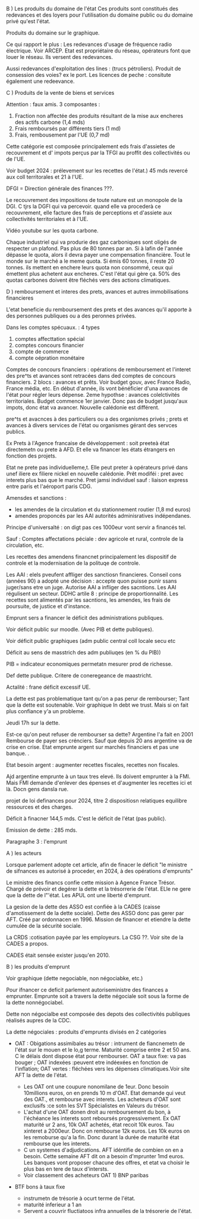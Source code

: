 B ) Les produits du domaine de l'état
Ces produits sont constitués des redevances et des loyers pour l'utilisation du domaine public ou du domaine privé qu'est l'état. 

Produits du domaine sur le graphique.

Ce qui rapport le plus : Les redevances d'usage de fréquence radio électrique. Voir ARCEP. Etat est propriétaire du réseau, opérateurs font que louer le réseau. Ils versent des redevances.

Aussi redevances d'exploitation des lines : (trucs pétroliers). Produit de consession des voies? ex le port.  Les licences de peche : consitute également une redeevance. 

C ) Produits de la vente de biens et services

Attention : faux amis. 3 composantes :
1. Fraction non affectée des produits résultant de la mise aux encheres des actifs carbone (1,4 mds)
2. Frais remboursés par différents tiers (1 md)
3. Frais, rembousement par l'UE (0,7 md)

Cette catégorie est composée principalement eds frais d'assietes de recouvrement et d' impots perçus par la TFGI au proffit des collectivités ou de l'UE. 

Voir budget 2024 : prélevement sur les recettes de l'état.)  45 mds revercé aux coll territorales et 21 à l'UE. 

DFGI = Direction générale des finances ???.

Le recouvrement des impositions de toute nature est un monopole de la DGI.  C tjrs la DGFI qui va percevoir. quand elle va procederà ce recouvrement, elle facture des frais de perceptions et d'assiete aux collectivités territoriales et à l'UE. 

Vidéo youtube sur les quota carbone. 

Chaque industriel qui va produrie des gaz carboniques sont oligés de respecter un plafond. Pas plus de 80 tonnes par an. Si à lafin de l'année dépasse le quota, alors il devra payer une compensation financière. Tout le monde sur le marché a le meme quota. Si émis 60 tonnes, il reste 20 tonnes. ils mettent en enchere leurs quota non consommé, ceux qui émettent plus achetent aux encheres. C'est l'état qui gère ça. 50% des quotas carbones doivent être fléchés vers des actions climatiques. 

D ) remboursement et interes des prets, avances et autres immobilisations financieres

L'etat beneficie du remboursement des prets et des avances qu'il apporte à des personnes publiques ou a des peronnes privées. 

Dans les comptes spécuaux. : 4 types
1. comptes affecttation spécial
2. comptes concours financier
3. compte de commerce
4. compte oépration monétaire

Comptes de concours financiers : opérations de remboursement et l'interet des pre^ts et avances sont retracées dans ded comptes de concours financiers.  2 blocs : avances et prêts. Voir budget gouv, avec France Radio, France média, etc. En début d'année, ils vont bénéficier d'una avances de l'état pour régler leurs dépense. 2eme hypothse : avances colelctivités territoriales. Budget commence 1er janvier. Donc pas de budget jusqu'aux impots, donc état va avancer. Nouvelle calédonie est différent.

pre^ts et avacnces à des particuliers ou a des organismes privés ; prets et avances à divers services de l'état ou organismes gérant des servces publics. 

Ex Prets à l'Agence francaise de développement : soit preeteà état directemetn ou prete à AFD. Et elle va financer les états étrangers en fonction des projets. 

Etat ne prete pas individuelleme,t. Elle peut preter à opérateurs privé dans unef iliere ex filiere nickel en nouvelle calédonie. Prêt modiféi : pret avec interets plus bas que le marché. Pret jamsi individuel sauf : liaison express entre paris et l'aéroport paris CDG. 

Amensdes et sanctions :
- les amendes de la circulation et du stationnement routier (1,8 md euros)
- amendes proponcés par les AAI autorités adminisratives indépendanes. 

Principe d'universalté : on digt pas ces 1000eur vont servir a financés tel. 

Sauf : 
Comptes affectations péciale : dev agricole et rural, controle de la circulation, etc.

Les recettes des amendens financnet principalement les dispositif de controle et la modernisation de la polituqe de controle. 

Les AAI : elels pveufent affliger des sanctiosn financieres. Conseil cons (années 90) a adopté une décision : accepte quon puisse punir ssans juger/sans etre un juge. Autorise AAI a infliger des sacntions.  Les AAI régulisent un secteur. DDHC artile 8 : principe de proportionnalité. Les recettes sont alimentés par les sacntions, les amendes, les frais de poursuite, de justice et d'instance. 

Emprunt sers a financer le déficit des administrations publiques. 

Voir déficit public sur moodle. (Avec PIB et dette publiques).

Voir déficit public graphiques (adm public central coll locale secu etc

Déficit au sens de masstrich des adm publiuqes (en % du PIB))

PIB = indicateur economiques permetatn mesurer prod de richesse. 

Def dette publique. 
Critere de coneregeance de maastricht. 

Actalité : frane déficit excessif UE. 

La dette est pas problematique tant qu'on a pas perur de rembourser; Tant que la dette est soutenable. Voir graphique In debt we trust. Mais si on fait plus confiance y'a un probleme. 

Jeudi 17h sur la dette.

Est-ce qu'on peut refuser de rembourser sa dette? Argentine l'a fait en 2001 Rembourse de payer ses crénciers. Sauf que depuis 20 ans argentine va de crise en crise. Etat emprunte argent sur marchés financiers et pas une banque. .

Etat besoin argent : augmenter recettes fiscales, recettes non fiscales. 

Ajd argentine emprunte à un taux tres elevé. Ils doivent emprunter à la FMI. Mais FMI demande d'enlever des épenses et d'augmenter les recettes ici et là. Docn gens dansla rue. 

projet de loi definances pour 2024, titre 2 dispositiosn relatiques equilibre ressources et des charges. 

Déficit à finacner 144,5 mds. C'est le déficit de l'état (pas public). 




Emission de dette : 285 mds. 

Paragraphe 3 : l'emprunt

A ) les acteurs

Lorsque parlement adopte cet article, afin de finacer le déficit "le ministre de sifnances es autorisé à proceder, en 2024,  à des opérations d'emprunts"

Le ministre des financs confie cette mission à Agence France Trésor. Chargé de prévoir et degérer la dette et la trésorrerie de l'état.  ELle ne gere que la dette de l"'état. Les APUL ont une liberté d'emprunt. 

La gesion de la dette des ASSO est confiée à la CADES (caisse d'amotissement de la dette sociale). Dette des ASSO donc pas gerer par AFT. Créé par ordonnacen en 1996. Mission de financer et etiendre la dette cumulée de la sécurité sociale. 

La CRDS :cotisation payée par les employeurs. La CSG ??. Voir site de la CADES a propos. 

CADES était sensée exister jusqu'en 2010. 

B ) les produits d'emprunt

Voir graphique (dette negociable, non négociabke, etc.)

Pour ifnancer ce deficit parlement autoriseministre des finances a emprunter. Emprunte soit a travers la dette négociale soit sous la forme de la dette nonnégociabel. 

Dette non négocialbe est composée des depots des collectivités publiques réalisés aupres de la CDC. 

La dette négociales : produits d'emprunts divisés en 2 catégories
- OAT : Obigations assimibales au trésor : intrument de fiancnemetn de l'état sur le mouen et le lo,g terme. Maturité comprise entre 2 et 50 ans. C le délais dont dispose état pour rembourser. OAT a taux fixe: va pas bouger ; OAT indexées :peuvent etre indéexées en fonction de l'inflation; OAT vertes : fléchées vers les dépenses climatiques.Voir site AFT la dette de l'état. 
	- Les OAT ont une coupure nonomilane de 1eur. Donc besoin 10millions euros, on en prends 10 m d'OAT. Etat demande qui veut des OAT., et rembourse avec interets.  Les acheteurs d'OAT sont exclusifs :ce sotn les SVT Spécialistes en Valeurs du trésor. 
	- L'achat d'une OAT donen droit au remboursement du bon, à l'échéance les interets sont reboursés progressivement. Ex OAT maturité ur 2 ans, 10k OAT achetés, état recoit 10k euros. Tau xinteret a 2000eur. Donc on rembourse 12k euros. Les 10k euros on les remoburse qu'a la fin. Donc durant la durée de maturité état rembourse que les interets. 
	- C un systemes d'adjudications. AFT idéntifie de combien on en a besoin. Cette semaine AFT dit on a besoin d'mprunter 1md euros. Les banques vont proposer chacune des offres, et etat va choisir le plus bas en tere de taux d'intersts. 
	- Voir classement des acheteurs OAT 1) BNP paribas

- BTF bons à taux fixe
	- instrumetn de trésorie à ocurt terme de l'état. 
	- maturité inferieur a 1 an
	- Servent a couvrir fluctiatoos infra annuelles de la trésorerie de l'état. 